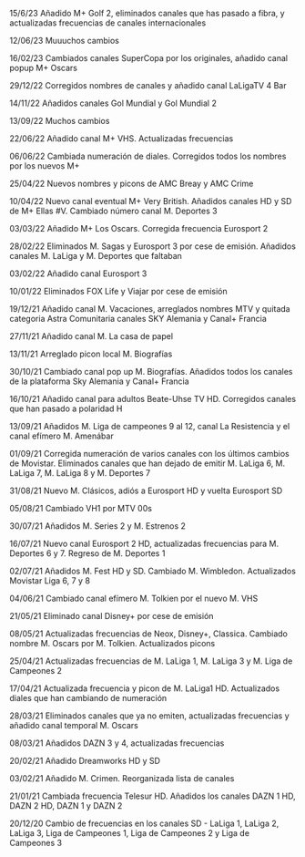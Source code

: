 15/6/23 Añadido M+ Golf 2, eliminados canales que has pasado a fibra, y actualizadas frecuencias de canales internacionales

12/06/23 Muuuchos cambios

16/02/23 Cambiados canales SuperCopa por los originales, añadido canal popup M+ Oscars

29/12/22 Corregidos nombres de canales y añadido canal LaLigaTV 4 Bar

14/11/22 Añadidos canales Gol Mundial y Gol Mundial 2

13/09/22 Muchos cambios

22/06/22 Añadido canal M+ VHS. Actualizadas frecuencias

06/06/22 Cambiada numeración de diales. Corregidos todos los nombres por los nuevos M+

25/04/22 Nuevos nombres y picons de AMC Breay y AMC Crime

10/04/22 Nuevo canal eventual M+ Very British. Añadidos canales HD y SD de M+ Ellas #V. Cambiado número canal M. Deportes 3

03/03/22 Añadido M+ Los Oscars. Corregida frecuencia Eurosport 2

28/02/22 Eliminados M. Sagas y Eurosport 3 por cese de emisión. Añadidos canales M. LaLiga y M. Deportes que faltaban

03/02/22 Añadido canal Eurosport 3

10/01/22 Eliminados FOX Life y Viajar por cese de emisión

19/12/21 Añadido canal M. Vacaciones, arreglados nombres MTV y quitada categoria Astra Comunitaria canales SKY Alemania y Canal+ Francia

27/11/21 Añadido canal M. La casa de papel

13/11/21 Arreglado picon local M. Biografías

30/10/21 Cambiado canal pop up M. Biografías. Añadidos todos los canales de la plataforma Sky Alemania y Canal+ Francia

16/10/21 Añadido canal para adultos Beate-Uhse TV HD. Corregidos canales que han pasado a polaridad H

13/09/21 Añadidos M. Liga de campeones 9 al 12, canal La Resistencia y el canal efímero M. Amenábar

01/09/21 Corregida numeración de varios canales con los últimos cambios de Movistar. Eliminados canales que han dejado de emitir M. LaLiga 6, M. LaLiga 7, M. LaLiga 8 y M. Deportes 7

31/08/21 Nuevo M. Clásicos, adiós a Eurosport HD y vuelta Eurosport SD

05/08/21 Cambiado VH1 por MTV 00s

30/07/21 Añadidos M. Series 2 y M. Estrenos 2

16/07/21 Nuevo canal Eurosport 2 HD, actualizadas frecuencias para M. Deportes 6 y 7. Regreso de M. Deportes 1

02/07/21 Añadidos M. Fest HD y SD. Cambiado M. Wimbledon. Actualizados Movistar Liga 6, 7 y 8

04/06/21 Cambiado canal efímero M. Tolkien por el nuevo M. VHS

21/05/21 Eliminado canal Disney+ por cese de emisión

08/05/21 Actualizadas frecuencias de Neox, Disney+, Classica. Cambiado nombre M. Oscars por M. Tolkien. Actualizados picons

25/04/21 Actualizadas frecuencias de M. LaLiga 1, M. LaLiga 3 y M. Liga de Campeones 2

17/04/21 Actualizada frecuencia y picon de M. LaLiga1 HD. Actualizados diales que han cambiando de numeración

28/03/21 Eliminados canales que ya no emiten, actualizadas frecuencias y añadido canal temporal M. Oscars

08/03/21 Añadidos DAZN 3 y 4, actualizadas frecuencias

20/02/21 Añadido Dreamworks HD y SD

03/02/21 Añadido M. Crimen. Reorganizada lista de canales

21/01/21 Cambiada frecuencia Telesur HD. Añadidos los canales DAZN 1 HD, DAZN 2 HD, DAZN 1 y DAZN 2

20/12/20 Cambio de frecuencias en los canales SD - LaLiga 1, LaLiga 2, LaLiga 3, Liga de Campeones 1, Liga de Campeones 2 y Liga de Campeones 3

